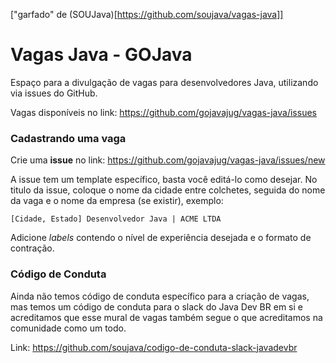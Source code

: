 ["garfado" de (SOUJava)[https://github.com/soujava/vagas-java]]

# Vagas Java - GOJava

Espaço para a divulgação de vagas para desenvolvedores Java, utilizando via issues do GitHub.

Vagas disponíveis no link: https://github.com/gojavajug/vagas-java/issues

### Cadastrando uma vaga

Crie uma **issue** no link: https://github.com/gojavajug/vagas-java/issues/new

A issue tem um template específico, basta você editá-lo como desejar. No titulo da issue, coloque o nome da cidade entre colchetes, seguida do nome da vaga e o nome da empresa (se existir), exemplo:

`[Cidade, Estado] Desenvolvedor Java | ACME LTDA`

Adicione _labels_ contendo o nível de experiência desejada e o formato de contração. 

### Código de Conduta

Ainda não temos código de conduta específico para a criação de vagas, mas temos um código de conduta para o slack do Java Dev BR em si e acreditamos que esse mural de vagas também segue o que acreditamos na comunidade como um todo.

Link: https://github.com/soujava/codigo-de-conduta-slack-javadevbr
